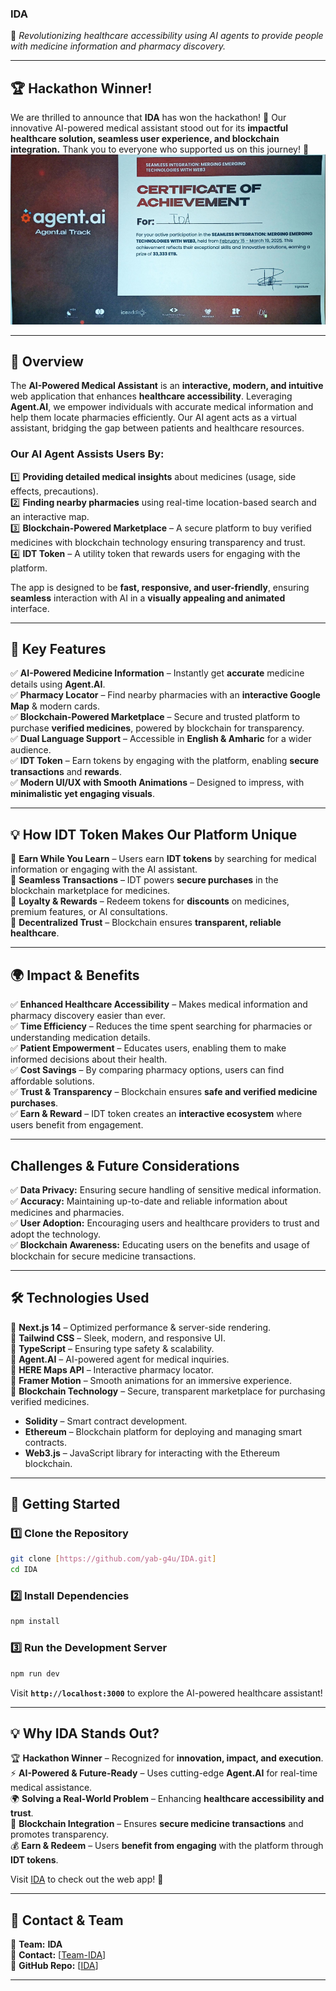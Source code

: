 ### **IDA**  
🚀 *Revolutionizing healthcare accessibility using AI agents to provide people with medicine information and pharmacy discovery.*  

---

## 🏆 **Hackathon Winner!**
We are thrilled to announce that **IDA** has won the hackathon! 🎉 Our innovative AI-powered medical assistant stood out for its **impactful healthcare solution, seamless user experience, and blockchain integration.** Thank you to everyone who supported us on this journey! 🙌  
![Certificate](Docs/IDA.png)


---

## **🌟 Overview**  
The **AI-Powered Medical Assistant** is an **interactive, modern, and intuitive** web application that enhances **healthcare accessibility**. Leveraging **Agent.AI**, we empower individuals with accurate medical information and help them locate pharmacies efficiently. Our AI agent acts as a virtual assistant, bridging the gap between patients and healthcare resources.  

### **Our AI Agent Assists Users By:**
1️⃣ **Providing detailed medical insights** about medicines (usage, side effects, precautions).  
2️⃣ **Finding nearby pharmacies** using real-time location-based search and an interactive map.  
3️⃣ **Blockchain-Powered Marketplace** – A secure platform to buy verified medicines with blockchain technology ensuring transparency and trust.  
4️⃣ **IDT Token** – A utility token that rewards users for engaging with the platform.  

The app is designed to be **fast, responsive, and user-friendly**, ensuring **seamless** interaction with AI in a **visually appealing and animated** interface.  

---

## **🎯 Key Features**  
✅ **AI-Powered Medicine Information** – Instantly get **accurate** medicine details using **Agent.AI**.  
✅ **Pharmacy Locator** – Find nearby pharmacies with an **interactive Google Map** & modern cards.  
✅ **Blockchain-Powered Marketplace** – Secure and trusted platform to purchase **verified medicines**, powered by blockchain for transparency.  
✅ **Dual Language Support** – Accessible in **English & Amharic** for a wider audience.  
✅ **IDT Token** – Earn tokens by engaging with the platform, enabling **secure transactions** and **rewards**.  
✅ **Modern UI/UX with Smooth Animations** – Designed to impress, with **minimalistic yet engaging visuals**.  

---

## **💡 How IDT Token Makes Our Platform Unique**  
🔹 **Earn While You Learn** – Users earn **IDT tokens** by searching for medical information or engaging with the AI assistant.  
🔹 **Seamless Transactions** – IDT powers **secure purchases** in the blockchain marketplace for medicines.  
🔹 **Loyalty & Rewards** – Redeem tokens for **discounts** on medicines, premium features, or AI consultations.  
🔹 **Decentralized Trust** – Blockchain ensures **transparent, reliable healthcare**.  

---

## **🌍 Impact & Benefits**  
✅ **Enhanced Healthcare Accessibility** – Makes medical information and pharmacy discovery easier than ever.  
✅ **Time Efficiency** – Reduces the time spent searching for pharmacies or understanding medication details.  
✅ **Patient Empowerment** – Educates users, enabling them to make informed decisions about their health.  
✅ **Cost Savings** – By comparing pharmacy options, users can find affordable solutions.  
✅ **Trust & Transparency** – Blockchain ensures **safe and verified medicine purchases**.  
✅ **Earn & Reward** – IDT token creates an **interactive ecosystem** where users benefit from engagement.  

---

## **Challenges & Future Considerations**  
✅ **Data Privacy:** Ensuring secure handling of sensitive medical information.  
✅ **Accuracy:** Maintaining up-to-date and reliable information about medicines and pharmacies.  
✅ **User Adoption:** Encouraging users and healthcare providers to trust and adopt the technology.  
✅ **Blockchain Awareness:** Educating users on the benefits and usage of blockchain for secure medicine transactions.  

---

## **🛠️ Technologies Used**  
🔹 **Next.js 14** – Optimized performance & server-side rendering.  
🔹 **Tailwind CSS** – Sleek, modern, and responsive UI.  
🔹 **TypeScript** – Ensuring type safety & scalability.  
🔹 **Agent.AI** – AI-powered agent for medical inquiries.  
🔹 **HERE Maps API** – Interactive pharmacy locator.  
🔹 **Framer Motion** – Smooth animations for an immersive experience.  
🔹 **Blockchain Technology** – Secure, transparent marketplace for purchasing verified medicines.  
   - **Solidity** – Smart contract development.  
   - **Ethereum** – Blockchain platform for deploying and managing smart contracts.  
   - **Web3.js** – JavaScript library for interacting with the Ethereum blockchain.  

---

## **🚀 Getting Started**  
### **1️⃣ Clone the Repository**  
```bash  
git clone [https://github.com/yab-g4u/IDA.git]
cd IDA  
```

### **2️⃣ Install Dependencies**  
```bash  
npm install  
```

### **3️⃣ Run the Development Server**  
```bash  
npm run dev  
```
Visit **`http://localhost:3000`** to explore the AI-powered healthcare assistant!  

---

## **💡 Why IDA Stands Out?**  
🏆 **Hackathon Winner** – Recognized for **innovation, impact, and execution**.  
⚡ **AI-Powered & Future-Ready** – Uses cutting-edge **Agent.AI** for real-time medical assistance.  
🌍 **Solving a Real-World Problem** – Enhancing **healthcare accessibility and trust**.  
💎 **Blockchain Integration** – Ensures **secure medicine transactions** and promotes transparency.  
💰 **Earn & Redeem** – Users **benefit from engaging** with the platform through **IDT tokens**.  

Visit [IDA](https://ida-test.vercel.app/) to check out the web app! 🚀  

---

## **📩 Contact & Team**  
👥 **Team:** **IDA**  
📧 **Contact:** [[Team-IDA](g4uforlife@gmail.com)]  
🔗 **GitHub Repo:** [[IDA](https://github.com/yab-g4u/IDA.git)]  

---


